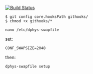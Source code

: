 [![Build Status](https://travis-ci.com/maxisme/idmyteam-client.svg?token=zTErHcAMpnepUwtawx8t&branch=master)](https://travis-ci.com/maxisme/idmyteam-client)

```
$ git config core.hooksPath githooks/
$ chmod +x githooks/*
```

```
nano /etc/dphys-swapfile
```
set:
```
CONF_SWAPSIZE=2048
```

then:
```
dphys-swapfile setup
```
